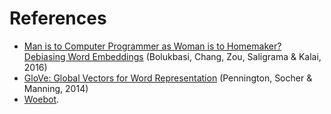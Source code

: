 # References

- [Man is to Computer Programmer as Woman is to Homemaker? Debiasing Word Embeddings](https://papers.nips.cc/paper/2016/file/a486cd07e4ac3d270571622f4f316ec5-Paper.pdf) (Bolukbasi, Chang, Zou, Saligrama & Kalai, 2016)
- [GloVe: Global Vectors for Word Representation](https://nlp.stanford.edu/projects/glove/) (Pennington, Socher & Manning, 2014)
- [Woebot](https://woebothealth.com/).